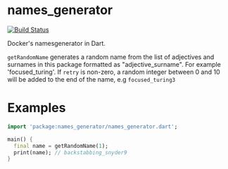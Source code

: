 # names_generator

[![Build Status](https://travis-ci.org/kseo/names_generator.svg?branch=master)](https://travis-ci.org/kseo/names_generator)

Docker's namesgenerator in Dart.

`getRandomName` generates a random name from the list of adjectives and surnames in this package
formatted as "adjective_surname". For example 'focused_turing'. If `retry` is non-zero, a random
integer between 0 and 10 will be added to the end of the name, e.g `focused_turing3`

# Examples

```dart
import 'package:names_generator/names_generator.dart';

main() {
  final name = getRandomName(1);
  print(name); // backstabbing_snyder9
}
```
